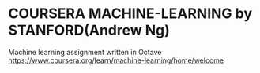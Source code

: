 # COURSERA MACHINE-LEARNING by STANFORD(Andrew Ng)
Machine learning assignment written in Octave
https://www.coursera.org/learn/machine-learning/home/welcome
